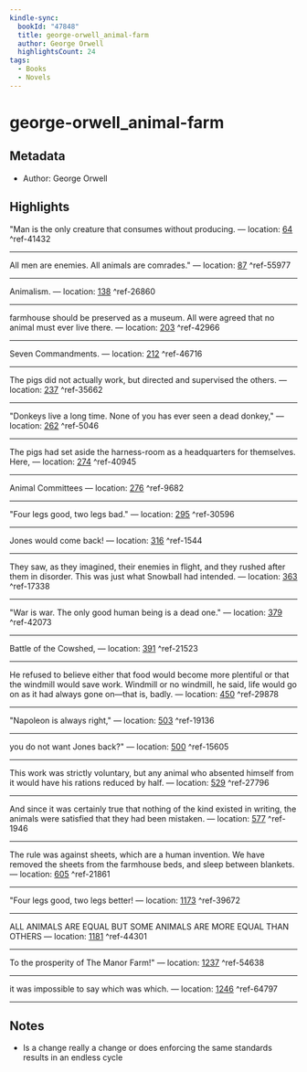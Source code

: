 ```yaml
---
kindle-sync:
  bookId: "47848"
  title: george-orwell_animal-farm
  author: George Orwell
  highlightsCount: 24
tags:
  - Books
  - Novels
---
```

# george-orwell_animal-farm
## Metadata
* Author: George Orwell

## Highlights
"Man is the only creature that consumes without producing. — location: [64]() ^ref-41432

---
All men are enemies. All animals are comrades." — location: [87]() ^ref-55977

---
Animalism. — location: [138]() ^ref-26860

---
farmhouse should be preserved as a museum. All were agreed that no animal must ever live there. — location: [203]() ^ref-42966

---
Seven Commandments. — location: [212]() ^ref-46716

---
The pigs did not actually work, but directed and supervised the others. — location: [237]() ^ref-35662

---
"Donkeys live a long time. None of you has ever seen a dead donkey," — location: [262]() ^ref-5046

---
The pigs had set aside the harness-room as a headquarters for themselves. Here, — location: [274]() ^ref-40945

---
Animal Committees — location: [276]() ^ref-9682

---
"Four legs good, two legs bad." — location: [295]() ^ref-30596

---
Jones would come back! — location: [316]() ^ref-1544

---
They saw, as they imagined, their enemies in flight, and they rushed after them in disorder. This was just what Snowball had intended. — location: [363]() ^ref-17338

---
"War is war. The only good human being is a dead one." — location: [379]() ^ref-42073

---
Battle of the Cowshed, — location: [391]() ^ref-21523

---
He refused to believe either that food would become more plentiful or that the windmill would save work. Windmill or no windmill, he said, life would go on as it had always gone on—that is, badly. — location: [450]() ^ref-29878

---
"Napoleon is always right," — location: [503]() ^ref-19136

---
you do not want Jones back?" — location: [500]() ^ref-15605

---
This work was strictly voluntary, but any animal who absented himself from it would have his rations reduced by half. — location: [529]() ^ref-27796

---
And since it was certainly true that nothing of the kind existed in writing, the animals were satisfied that they had been mistaken. — location: [577]() ^ref-1946

---
The rule was against sheets, which are a human invention. We have removed the sheets from the farmhouse beds, and sleep between blankets. — location: [605]() ^ref-21861

---
"Four legs good, two legs better! — location: [1173]() ^ref-39672

---
ALL ANIMALS ARE EQUAL BUT SOME ANIMALS ARE MORE EQUAL THAN OTHERS — location: [1181]() ^ref-44301

---
To the prosperity of The Manor Farm!" — location: [1237]() ^ref-54638

---
it was impossible to say which was which. — location: [1246]() ^ref-64797

---
## Notes
- Is a change really a change or does enforcing the same standards results in an endless cycle